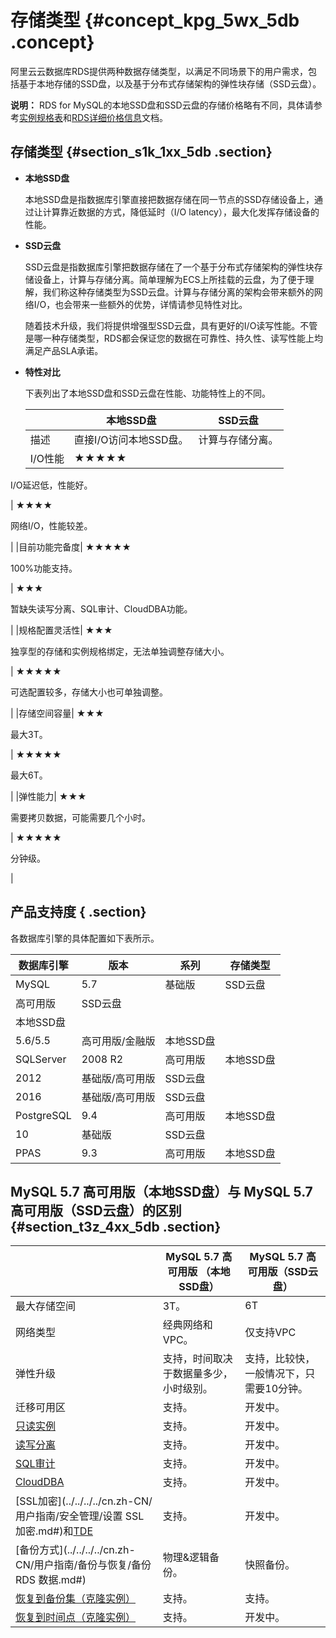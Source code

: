 # 存储类型 {#concept_kpg_5wx_5db .concept}

阿里云云数据库RDS提供两种数据存储类型，以满足不同场景下的用户需求，包括基于本地存储的SSD盘，以及基于分布式存储架构的弹性块存储（SSD云盘）。

**说明：** RDS for MySQL的本地SSD盘和SSD云盘的存储价格略有不同，具体请参考[实例规格表](cn.zh-CN/产品简介/实例规格/实例规格表.md#)和[RDS详细价格信息](https://www.aliyun.com/price/product?spm=0.0.0.0.4J735S_0.0.0.0.cN5aDT_0.0.0.0.lmaUEh_0.0.0.0.vcePKd_0.0.0.0.qYrsZv_0.0.0.0.quECZJ_0.0.0.0.nL4rfv#/rds/detail)文档。

## 存储类型 {#section_s1k_1xx_5db .section}

-   **本地SSD盘**

    本地SSD盘是指数据库引擎直接把数据存储在同一节点的SSD存储设备上，通过让计算靠近数据的方式，降低延时（I/O latency），最大化发挥存储设备的性能。

-   **SSD云盘**

    SSD云盘是指数据库引擎把数据存储在了一个基于分布式存储架构的弹性块存储设备上，计算与存储分离。简单理解为ECS上所挂载的云盘，为了便于理解，我们称这种存储类型为SSD云盘。计算与存储分离的架构会带来额外的网络I/O，也会带来一些额外的优势，详情请参见特性对比。

    随着技术升级，我们将提供增强型SSD云盘，具有更好的I/O读写性能。不管是哪一种存储类型，RDS都会保证您的数据在可靠性、持久性、读写性能上均满足产品SLA承诺。

-   **特性对比**

    下表列出了本地SSD盘和SSD云盘在性能、功能特性上的不同。

    | |本地SSD盘|SSD云盘|
    |--|------|-----|
    |描述|直接I/O访问本地SSD盘。|计算与存储分离。|
    |I/O性能| ★★★★★

 I/O延迟低，性能好。

 | ★★★★

 网络I/O，性能较差。

 |
    |目前功能完备度| ★★★★★

 100%功能支持。

 | ★★★

 暂缺失读写分离、SQL审计、CloudDBA功能。

 |
    |规格配置灵活性| ★★★

 独享型的存储和实例规格绑定，无法单独调整存储大小。

 | ★★★★★

 可选配置较多，存储大小也可单独调整。

 |
    |存储空间容量| ★★★

 最大3T。

 | ★★★★★

 最大6T。

 |
    |弹性能力| ★★★

 需要拷贝数据，可能需要几个小时。

 | ★★★★★

 分钟级。

 |


## 产品支持度 { .section}

各数据库引擎的具体配置如下表所示。

|数据库引擎|版本|系列|存储类型|
|-----|--|--|----|
|MySQL|5.7|基础版|SSD云盘|
|高可用版|SSD云盘|
|本地SSD盘|
|5.6/5.5|高可用版/金融版|本地SSD盘|
|SQLServer|2008 R2|高可用版|本地SSD盘|
|2012|基础版/高可用版|SSD云盘|
|2016|基础版/高可用版|SSD云盘|
|PostgreSQL|9.4|高可用版|本地SSD盘|
|10|基础版|SSD云盘|
|PPAS|9.3|高可用版|本地SSD盘|

## MySQL 5.7 高可用版（本地SSD盘）与 MySQL 5.7 高可用版（SSD云盘）的区别 {#section_t3z_4xx_5db .section}

| |MySQL 5.7 高可用版 （本地SSD盘）|MySQL 5.7 高可用版（SSD云盘）|
|--|-----------------------|---------------------|
|最大存储空间|3T。|6T|
|网络类型|经典网络和VPC。|仅支持VPC|
|弹性升级|支持，时间取决于数据量多少，小时级别。|支持，比较快，一般情况下，只需要10分钟。|
|迁移可用区|支持。|开发中。|
|[只读实例](../../../../cn.zh-CN/快速入门MySQL版/扩展实例/只读实例/只读实例简介.md#)|支持。|开发中。|
|[读写分离](../../../../cn.zh-CN/用户指南/读写分离/读写分离简介.md#)|支持。|开发中。|
|[SQL审计](../../../../cn.zh-CN/用户指南/安全管理/SQL审计.md#)|支持。|开发中。|
|[CloudDBA](../../../../cn.zh-CN/用户指南/CloudDBA数据库性能优化/CloudDBA简介.md#)|支持。|开发中。|
|[SSL加密](../../../../cn.zh-CN/用户指南/安全管理/设置 SSL 加密.md#)和[TDE](../../../../cn.zh-CN/用户指南/安全管理/设置透明数据加密.md#)|支持。|开发中。|
|[备份方式](../../../../cn.zh-CN/用户指南/备份与恢复/备份 RDS 数据.md#)|物理&逻辑备份。|快照备份。|
|[恢复到备份集（克隆实例）](../../../../cn.zh-CN/用户指南/备份与恢复/创建克隆实例.md#)|支持。|支持。|
|[恢复到时间点（克隆实例）](../../../../cn.zh-CN/用户指南/备份与恢复/创建克隆实例.md#)|支持。|开发中。|

